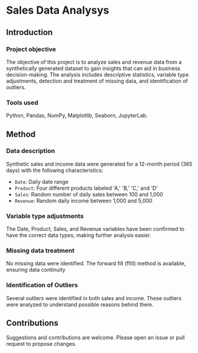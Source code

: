 # Sales Data Analysys

## Introduction

### Project objective
The objective of this project is to analyze sales and revenue data from a synthetically generated dataset to gain insights that can aid in business decision-making. The analysis includes descriptive statistics, variable type adjustments, detection and treatment of missing data, and identification of outliers.

### Tools used
Python, Pandas, NumPy, Matplotlib, Seaborn, JupyterLab.

## Method
### Data description
Synthetic sales and income data were generated for a 12-month period (365 days) with the following characteristics:
- `Date`: Daily date range
- `Product`: Four different products labeled 'A,' 'B,' 'C,' and 'D'
- `Sales`: Random number of daily sales between 100 and 1,000
- `Revenue`: Random daily income between 1,000 and 5,000

### Variable type adjustments
The Date, Product, Sales, and Revenue variables have been confirmed to have the correct data types, making further analysis easier.

### Missing data treatment
No missing data were identified. The forward fill (ffill) method is available, ensuring data continuity

### Identification of Outliers
Several outliers were identified in both sales and income. These outliers were analyzed to understand possible reasons behind them.

## Contributions
Suggestions and contributions are welcome. Please open an issue or pull request to propose changes.
    

